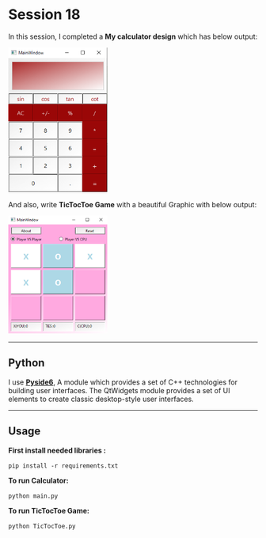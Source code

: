 
# Session 18

In this session, I completed a **My calculator design** which has below output:
  

<img src="image\Untitled.png" width="200">

And also, write **TicTocToe Game** with a beautiful Graphic with below output:

<img src="image\tictoctoe.png" width="200">


---
## Python

I use [**Pyside6**](https://pypi.org/project/PySide6/), A module which provides a set of C++ technologies for building user interfaces. The QtWidgets module provides a set of UI elements to create classic desktop-style user interfaces.

---
## Usage

**First install needed libraries :**
```
pip install -r requirements.txt
```

**To run Calculator:**

```
python main.py
```
**To run TicTocToe Game:**

```
python TicTocToe.py
```

